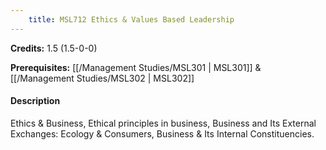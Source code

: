 ```yaml
---
    title: MSL712 Ethics & Values Based Leadership
---
```

**Credits:** 1.5 (1.5-0-0)



**Prerequisites:** [[/Management Studies/MSL301 | MSL301]] & [[/Management Studies/MSL302 | MSL302]]

#### Description 
Ethics & Business, Ethical principles in business, Business and Its External Exchanges: Ecology & Consumers, Business & Its Internal Constituencies.